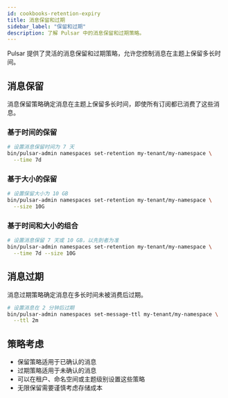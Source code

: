 ```yaml
---
id: cookbooks-retention-expiry
title: 消息保留和过期
sidebar_label: "保留和过期"
description: 了解 Pulsar 中的消息保留和过期策略。
---
```


Pulsar 提供了灵活的消息保留和过期策略，允许您控制消息在主题上保留多长时间。

## 消息保留

消息保留策略确定消息在主题上保留多长时间，即使所有订阅都已消费了这些消息。

### 基于时间的保留

```bash
# 设置消息保留时间为 7 天
bin/pulsar-admin namespaces set-retention my-tenant/my-namespace \
  --time 7d
```

### 基于大小的保留

```bash
# 设置保留大小为 10 GB
bin/pulsar-admin namespaces set-retention my-tenant/my-namespace \
  --size 10G
```

### 基于时间和大小的组合

```bash
# 设置消息保留 7 天或 10 GB，以先到者为准
bin/pulsar-admin namespaces set-retention my-tenant/my-namespace \
  --time 7d --size 10G
```

## 消息过期

消息过期策略确定消息在多长时间未被消费后过期。

```bash
# 设置消息在 2 分钟后过期
bin/pulsar-admin namespaces set-message-ttl my-tenant/my-namespace \
  --ttl 2m
```

## 策略考虑

- 保留策略适用于已确认的消息
- 过期策略适用于未确认的消息
- 可以在租户、命名空间或主题级别设置这些策略
- 无限保留需要谨慎考虑存储成本
